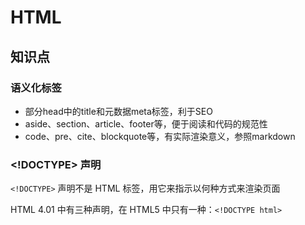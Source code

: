 # HTML



## 知识点

### 语义化标签

- 部分head中的title和元数据meta标签，利于SEO
- aside、section、article、footer等，便于阅读和代码的规范性
- code、pre、cite、blockquote等，有实际渲染意义，参照markdown



### <!DOCTYPE> 声明

`<!DOCTYPE>` 声明不是 HTML 标签，用它来指示以何种方式来渲染页面

HTML 4.01 中有三种声明，在 HTML5 中只有一种：`<!DOCTYPE html>`

